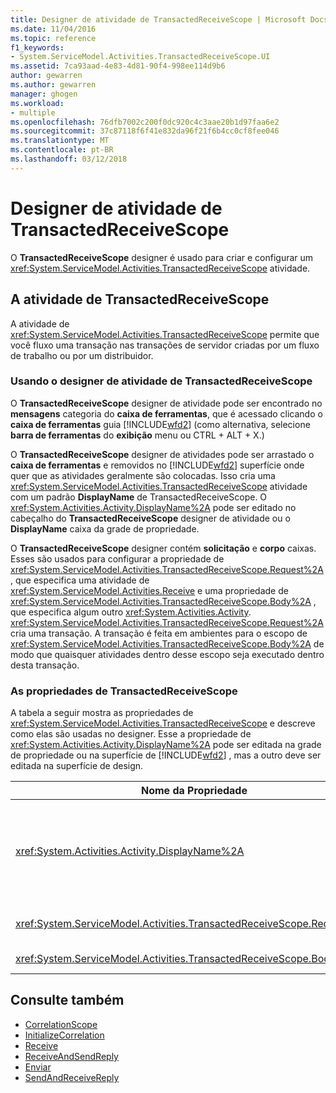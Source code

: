 ```yaml
---
title: Designer de atividade de TransactedReceiveScope | Microsoft Docs
ms.date: 11/04/2016
ms.topic: reference
f1_keywords:
- System.ServiceModel.Activities.TransactedReceiveScope.UI
ms.assetid: 7ca93aad-4e83-4d81-90f4-998ee114d9b6
author: gewarren
ms.author: gewarren
manager: ghogen
ms.workload:
- multiple
ms.openlocfilehash: 76dfb7002c200f0dc920c4c3aae20b1d97faa6e2
ms.sourcegitcommit: 37c87118f6f41e832da96f21f6b4cc0cf8fee046
ms.translationtype: MT
ms.contentlocale: pt-BR
ms.lasthandoff: 03/12/2018
---
```

# <a name="transactedreceivescope-activity-designer"></a>Designer de atividade de TransactedReceiveScope
O **TransactedReceiveScope** designer é usado para criar e configurar um <xref:System.ServiceModel.Activities.TransactedReceiveScope> atividade.

## <a name="the-transactedreceivescope-activity"></a>A atividade de TransactedReceiveScope
 A atividade de <xref:System.ServiceModel.Activities.TransactedReceiveScope> permite que você fluxo uma transação nas transações de servidor criadas por um fluxo de trabalho ou por um distribuidor.

### <a name="using-the-transactedreceivescope-activity-designer"></a>Usando o designer de atividade de TransactedReceiveScope
 O **TransactedReceiveScope** designer de atividade pode ser encontrado no **mensagens** categoria do **caixa de ferramentas**, que é acessado clicando o **caixa de ferramentas**  guia [!INCLUDE[wfd2](../workflow-designer/includes/wfd2_md.md)] (como alternativa, selecione **barra de ferramentas** do **exibição** menu ou CTRL + ALT + X.)

 O **TransactedReceiveScope** designer de atividades pode ser arrastado o **caixa de ferramentas** e removidos no [!INCLUDE[wfd2](../workflow-designer/includes/wfd2_md.md)] superfície onde quer que as atividades geralmente são colocadas. Isso cria uma <xref:System.ServiceModel.Activities.TransactedReceiveScope> atividade com um padrão **DisplayName** de TransactedReceiveScope. O <xref:System.Activities.Activity.DisplayName%2A> pode ser editado no cabeçalho do **TransactedReceiveScope** designer de atividade ou o **DisplayName** caixa da grade de propriedade.

 O **TransactedReceiveScope** designer contém **solicitação** e **corpo** caixas. Esses são usados para configurar a propriedade de <xref:System.ServiceModel.Activities.TransactedReceiveScope.Request%2A> , que especifica uma atividade de <xref:System.ServiceModel.Activities.Receive> e uma propriedade de <xref:System.ServiceModel.Activities.TransactedReceiveScope.Body%2A> , que especifica algum outro <xref:System.Activities.Activity>. <xref:System.ServiceModel.Activities.TransactedReceiveScope.Request%2A> cria uma transação. A transação é feita em ambientes para o escopo de <xref:System.ServiceModel.Activities.TransactedReceiveScope.Body%2A> de modo que quaisquer atividades dentro desse escopo seja executado dentro desta transação.

### <a name="the-transactedreceivescope-properties"></a>As propriedades de TransactedReceiveScope
 A tabela a seguir mostra as propriedades de <xref:System.ServiceModel.Activities.TransactedReceiveScope> e descreve como elas são usadas no designer. Esse a propriedade de <xref:System.Activities.Activity.DisplayName%2A> pode ser editada na grade de propriedade ou na superfície de [!INCLUDE[wfd2](../workflow-designer/includes/wfd2_md.md)] , mas a outro deve ser editada na superfície de design.

|Nome da Propriedade|Necessária|Uso|
|-------------------|--------------|-----------|
|<xref:System.Activities.Activity.DisplayName%2A>|False|O nome amigável opcional de atividade de <xref:System.ServiceModel.Activities.TransactedReceiveScope> . O padrão é TransactedReceiveScope.<br /><br /> Embora o nome de <xref:System.Activities.Activity.DisplayName%2A> não é necessário restrita, é uma prática recomendada usar um nome para exibição.|
|<xref:System.ServiceModel.Activities.TransactedReceiveScope.Request%2A>|verdadeiro|Descarta uma <xref:System.ServiceModel.Activities.Receive> atividade o **solicitação** bloco na superfície do designer de atividade.|
|<xref:System.ServiceModel.Activities.TransactedReceiveScope.Body%2A>|False|Descarta uma <xref:System.Activities.Activity> para o **corpo** bloco na superfície do designer de atividade.|

## <a name="see-also"></a>Consulte também

- [CorrelationScope](../workflow-designer/correlationscope-activity-designer.md)
- [InitializeCorrelation](../workflow-designer/initializecorrelation-activity-designer.md)
- [Receive](../workflow-designer/receive-activity-designer.md)
- [ReceiveAndSendReply](../workflow-designer/receiveandsendreply-template-designer.md)
- [Enviar](../workflow-designer/send-activity-designer.md)
- [SendAndReceiveReply](../workflow-designer/sendandreceivereply-template-designer.md)